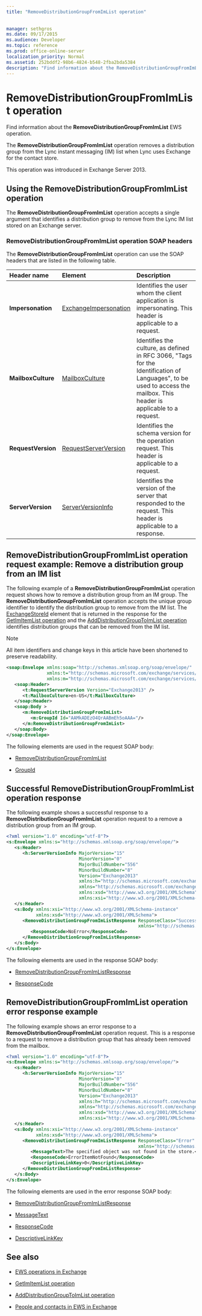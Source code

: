```yaml
---
title: "RemoveDistributionGroupFromImList operation"
 
 
manager: sethgros
ms.date: 09/17/2015
ms.audience: Developer
ms.topic: reference
ms.prod: office-online-server
localization_priority: Normal
ms.assetid: 252bddf2-98b6-4824-b548-2fba2bda5384
description: "Find information about the RemoveDistributionGroupFromImList EWS operation."
---
```


# RemoveDistributionGroupFromImList operation

Find information about the **RemoveDistributionGroupFromImList** EWS operation. 
  
The **RemoveDistributionGroupFromImList** operation removes a distribution group from the Lync instant messaging (IM) list when Lync uses Exchange for the contact store. 
  
This operation was introduced in Exchange Server 2013.
  
## Using the RemoveDistributionGroupFromImList operation

The **RemoveDistributionGroupFromImList** operation accepts a single argument that identifies a distribution group to remove from the Lync IM list stored on an Exchange server. 
  
### RemoveDistributionGroupFromImList operation SOAP headers

The **RemoveDistributionGroupFromImList** operation can use the SOAP headers that are listed in the following table. 
  
|**Header name**|**Element**|**Description**|
|:-----|:-----|:-----|
|**Impersonation** <br/> |[ExchangeImpersonation](exchangeimpersonation.md) <br/> |Identifies the user whom the client application is impersonating. This header is applicable to a request.  <br/> |
|**MailboxCulture** <br/> |[MailboxCulture](mailboxculture.md) <br/> |Identifies the culture, as defined in RFC 3066, "Tags for the Identification of Languages", to be used to access the mailbox. This header is applicable to a request.  <br/> |
|**RequestVersion** <br/> |[RequestServerVersion](requestserverversion.md) <br/> |Identifies the schema version for the operation request. This header is applicable to a request.  <br/> |
|**ServerVersion** <br/> |[ServerVersionInfo](serverversioninfo.md) <br/> |Identifies the version of the server that responded to the request. This header is applicable to a response.  <br/> |
   
## RemoveDistributionGroupFromImList operation request example: Remove a distribution group from an IM list

The following example of a **RemoveDistributionGroupFromImList** operation request shows how to remove a distribution group from an IM group. The **RemoveDistributionGroupFromImList** operation accepts the unique group identifier to identify the distribution group to remove from the IM list. The [ExchangeStoreId](exchangestoreid.md) element that is returned in the response for the [GetImItemList operation](getimitemlist-operation.md) and the [AddDistributionGroupToImList operation](adddistributiongrouptoimlist-operation.md) identifies distribution groups that can be removed from the IM list. 
  
> [!NOTE]
> All item identifiers and change keys in this article have been shortened to preserve readability. 
  
```XML
<soap:Envelope xmlns:soap="http://schemas.xmlsoap.org/soap/envelope/"
               xmlns:t="http://schemas.microsoft.com/exchange/services/2006/types"
               xmlns:m="http://schemas.microsoft.com/exchange/services/2006/messages">
   <soap:Header>
      <t:RequestServerVersion Version="Exchange2013" />
      <t:MailboxCulture>en-US</t:MailboxCulture>
   </soap:Header>
   <soap:Body >
      <m:RemoveDistributionGroupFromImList>
         <m:GroupId Id="AAMkADEzO4QrAABmEh5oAAA="/>
      </m:RemoveDistributionGroupFromImList>
   </soap:Body>
</soap:Envelope>
```

The following elements are used in the request SOAP body:
  
- [RemoveDistributionGroupFromImList](removedistributiongroupfromimlist.md)
    
- [GroupId](groupid.md)
    
## Successful RemoveDistributionGroupFromImList operation response

The following example shows a successful response to a **RemoveDistributionGroupFromImList** operation request to a remove a distribution group from an IM group. 
  
```XML
<?xml version="1.0" encoding="utf-8"?>
<s:Envelope xmlns:s="http://schemas.xmlsoap.org/soap/envelope/">
   <s:Header>
      <h:ServerVersionInfo MajorVersion="15" 
                           MinorVersion="0" 
                           MajorBuildNumber="556" 
                           MinorBuildNumber="8" 
                           Version="Exchange2013" 
                           xmlns:h="http://schemas.microsoft.com/exchange/services/2006/types" 
                           xmlns="http://schemas.microsoft.com/exchange/services/2006/types" 
                           xmlns:xsd="http://www.w3.org/2001/XMLSchema" 
                           xmlns:xsi="http://www.w3.org/2001/XMLSchema-instance"/>
   </s:Header>
   <s:Body xmlns:xsi="http://www.w3.org/2001/XMLSchema-instance" 
           xmlns:xsd="http://www.w3.org/2001/XMLSchema">
      <RemoveDistributionGroupFromImListResponse ResponseClass="Success" 
                                                 xmlns="http://schemas.microsoft.com/exchange/services/2006/messages">
         <ResponseCode>NoError</ResponseCode>
      </RemoveDistributionGroupFromImListResponse>
   </s:Body>
</s:Envelope>
```

The following elements are used in the response SOAP body:
  
- [RemoveDistributionGroupFromImListResponse](removedistributiongroupfromimlistresponse.md)
    
- [ResponseCode](responsecode.md)
    
## RemoveDistributionGroupFromImList operation error response example

The following example shows an error response to a **RemoveDistributionGroupFromImList** operation request. This is a response to a request to remove a distribution group that has already been removed from the mailbox. 
  
```XML
<?xml version="1.0" encoding="utf-8"?>
<s:Envelope xmlns:s="http://schemas.xmlsoap.org/soap/envelope/">
   <s:Header>
      <h:ServerVersionInfo MajorVersion="15" 
                           MinorVersion="0" 
                           MajorBuildNumber="556" 
                           MinorBuildNumber="8" 
                           Version="Exchange2013" 
                           xmlns:h="http://schemas.microsoft.com/exchange/services/2006/types" 
                           xmlns="http://schemas.microsoft.com/exchange/services/2006/types" 
                           xmlns:xsd="http://www.w3.org/2001/XMLSchema" 
                           xmlns:xsi="http://www.w3.org/2001/XMLSchema-instance"/>
   </s:Header>
   <s:Body xmlns:xsi="http://www.w3.org/2001/XMLSchema-instance" 
           xmlns:xsd="http://www.w3.org/2001/XMLSchema">
      <RemoveDistributionGroupFromImListResponse ResponseClass="Error" 
                                                 xmlns="http://schemas.microsoft.com/exchange/services/2006/messages">
         <MessageText>The specified object was not found in the store.</MessageText>
         <ResponseCode>ErrorItemNotFound</ResponseCode>
         <DescriptiveLinkKey>0</DescriptiveLinkKey>
      </RemoveDistributionGroupFromImListResponse>
   </s:Body>
</s:Envelope>
```

The following elements are used in the error response SOAP body:
  
- [RemoveDistributionGroupFromImListResponse](removedistributiongroupfromimlistresponse.md)
    
- [MessageText](messagetext.md)
    
- [ResponseCode](responsecode.md)
    
- [DescriptiveLinkKey](descriptivelinkkey.md)
    
## See also

- [EWS operations in Exchange](ews-operations-in-exchange.md)
    
- [GetImItemList operation](getimitemlist-operation.md)
    
- [AddDistributionGroupToImList operation](adddistributiongrouptoimlist-operation.md)
    
- [People and contacts in EWS in Exchange](https://msdn.microsoft.com/library/043c33be-a0d1-4bad-a840-85715eda4813%28Office.15%29.aspx#What)
    

